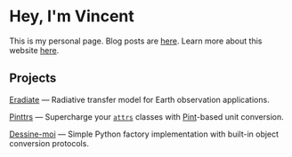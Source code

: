 # Hey, I'm Vincent

This is my personal page. Blog posts are [here](blog). Learn more about this website [here](about).

## Projects

[Eradiate](https://www.eradiate.eu/) — Radiative transfer model for Earth observation applications.

[Pinttrs](https://pinttrs.readthedocs.io/) — Supercharge your [`attrs`](https://www.attrs.org) classes with [Pint](https://pint/readthedocs.io)-based unit conversion.

[Dessine-moi](https://dessinemoi.readthedocs.io/) — Simple Python factory implementation with built-in object conversion protocols.
